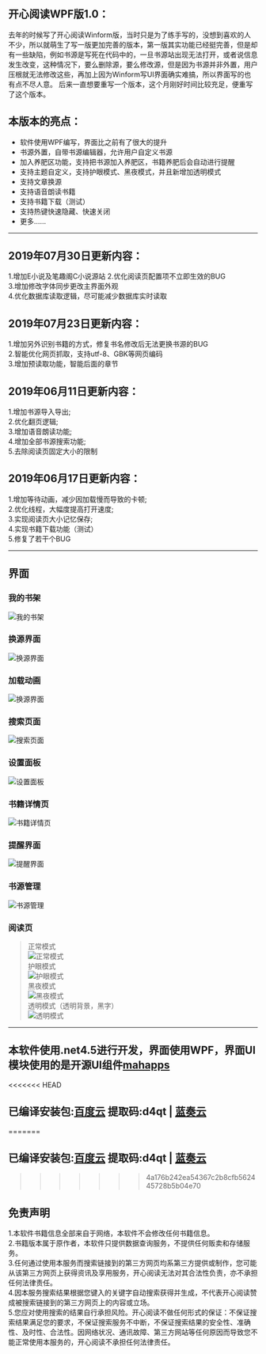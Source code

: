## 开心阅读WPF版1.0：
去年的时候写了开心阅读Winform版，当时只是为了练手写的，没想到喜欢的人不少，所以就萌生了写一版更加完善的版本，第一版其实功能已经挺完善，但是却有一些缺陷，例如书源是写死在代码中的，一旦书源站出现无法打开，或者说信息发生改变，这种情况下，要么删除源，要么修改源，但是因为书源并非外置，用户压根就无法修改这些，再加上因为Winform写UI界面确实难搞，所以界面写的也有点不尽人意。  后来一直想要重写一个版本，这个月刚好时间比较充足，便重写了这个版本。

## 本版本的亮点：
+ 软件使用WPF编写，界面比之前有了很大的提升  
+ 书源外置，自带书源编辑器，允许用户自定义书源  
+ 加入养肥区功能，支持把书源加入养肥区，书籍养肥后会自动进行提醒  
+ 支持主题自定义，支持护眼模式、黑夜模式，并且新增加透明模式  
+ 支持文章换源  
+ 支持语音朗读书籍  
+ 支持书籍下载（测试）  
+ 支持热键快速隐藏、快速关闭  
+ 更多……
----

## 2019年07月30日更新内容：
1.增加E小说及笔趣阁C小说源站 
2.优化阅读页配置项不立即生效的BUG  
3.增加修改字体同步更改主界面外观  
4.优化数据库读取逻辑，尽可能减少数据库实时读取  

## 2019年07月23日更新内容：
1.增加另外识别书籍的方式，修复书名修改后无法更换书源的BUG  
2.智能优化网页抓取，支持utf-8、GBK等网页编码  
3.增加预读取功能，智能后面的章节  

## 2019年06月11日更新内容：
1.增加书源导入导出;   
2.优化翻页逻辑;  
3.增加语音朗读功能;  
4.增加全部书源搜索功能;  
5.去除阅读页固定大小的限制

## 2019年06月17日更新内容：
1.增加等待动画，减少因加载慢而导致的卡顿;   
2.优化线程，大幅度提高打开速度;  
3.实现阅读页大小记忆保存;  
4.实现书籍下载功能（测试）  
5.修复了若干个BUG  

----
## 界面
### 我的书架  
  ![我的书架](https://github.com/kaixin1995/HappyReading/blob/master/Image/%E6%88%91%E7%9A%84%E4%B9%A6%E6%9E%B6.png)

### 换源界面  
![换源界面](https://github.com/kaixin1995/HappyReading/blob/master/Image/%E6%8D%A2%E6%BA%90%E7%95%8C%E9%9D%A2.png)

### 加载动画  
![换源界面](https://github.com/kaixin1995/HappyReading/blob/master/Image/%E6%8D%A2%E6%BA%90%E5%8A%A8%E7%94%BB.png)

### 搜索页面
![搜索页面](https://github.com/kaixin1995/HappyReading/blob/master/Image/%E6%90%9C%E7%B4%A2%E9%A1%B5.png)  

### 设置面板
![设置面板](https://github.com/kaixin1995/HappyReading/blob/master/Image/%E8%AE%BE%E7%BD%AE%E9%9D%A2%E6%9D%BF.png)  

### 书籍详情页
![书籍详情页](https://github.com/kaixin1995/HappyReading/blob/master/Image/%E8%AF%A6%E6%83%85%E9%A1%B5.png)  

### 提醒界面
![提醒界面](https://github.com/kaixin1995/HappyReading/blob/master/Image/%E6%8F%90%E9%86%92%E7%95%8C%E9%9D%A2.png)  

### 书源管理
![书源管理](https://github.com/kaixin1995/HappyReading/blob/master/Image/%E4%B9%A6%E6%BA%90%E7%AE%A1%E7%90%86.png) 

### 阅读页
> 正常模式  
> ![正常模式](https://github.com/kaixin1995/HappyReading/blob/master/Image/%E6%AD%A3%E5%B8%B8%E6%A8%A1%E5%BC%8F.png)  
> 护眼模式  
> ![护眼模式](https://github.com/kaixin1995/HappyReading/blob/master/Image/%E6%8A%A4%E7%9C%BC%E6%A8%A1%E5%BC%8F.png)  
> 黑夜模式  
> ![黑夜模式](https://github.com/kaixin1995/HappyReading/blob/master/Image/%E9%BB%91%E5%A4%9C%E6%A8%A1%E5%BC%8F.png)  
> 透明模式（透明背景，黑字）  
> ![透明模式](https://github.com/kaixin1995/HappyReading/blob/master/Image/%E9%80%8F%E6%98%8E%E6%A8%A1%E5%BC%8F.png)  

----

## 本软件使用.net4.5进行开发，界面使用WPF，界面UI模块使用的是开源UI组件[mahapps](https://mahapps.com/)  
<<<<<<< HEAD
## 已编译安装包:[百度云](https://pan.baidu.com/s/1d5ehJGD6bJvYSYAHOyGX3A) 提取码:d4qt   | [蓝奏云](https://www.lanzous.com/i549o6d) 
=======
## 已编译安装包:[百度云](https://pan.baidu.com/s/1d5ehJGD6bJvYSYAHOyGX3A) 提取码:d4qt   | [蓝奏云](https://www.lanzous.com/i4lqxmb) 
>>>>>>> 4a176b242ea54367c2b8cfb562445728b5b04e70


## 免责声明
1.本软件书籍信息全部来自于网络，本软件不会修改任何书籍信息。  
2.书籍版本属于原作者，本软件只提供数据查询服务，不提供任何贩卖和存储服务。  
3.任何通过使用本服务而搜索链接到的第三方网页均系第三方提供或制作，您可能从该第三方网页上获得资讯及享用服务，开心阅读无法对其合法性负责，亦不承担任何法律责任。  
4.因本服务搜索结果根据您键入的关键字自动搜索获得并生成，不代表开心阅读赞成被搜索链接到的第三方网页上的内容或立场。  
5.您应对使用搜索的结果自行承担风险。开心阅读不做任何形式的保证：不保证搜索结果满足您的要求，不保证搜索服务不中断，不保证搜索结果的安全性、准确性、及时性、合法性。因网络状况、通讯故障、第三方网站等任何原因而导致您不能正常使用本服务的，开心阅读不承担任何法律责任。
